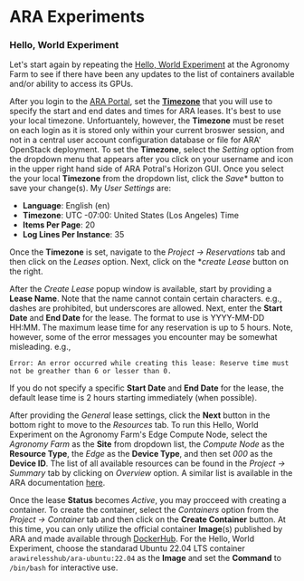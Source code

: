 # ARA Experiments

### Hello, World Experiment

Let's start again by repeating the [Hello, World Experiment](https://arawireless.readthedocs.io/en/latest/ara_experiments/ara_hello_world.html#hello-world-experiment) at the Agronomy Farm to see if there have been any updates to the list of containers available and/or ability to access its GPUs. 

After you login to the [ARA Portal](https://portal.arawireless.org), set the [**Timezone**](https://arawireless.readthedocs.io/en/latest/getting_started/started_with_ara_portal.html#setting-the-user-time-zone) that you will use to specify the start and end dates and times for ARA leases. It's best to use your local timezone. Unfortuantely, however, the **Timezone** must be reset on each login as it is stored only within your current broswer session, and not in a central user account configuration database or file for ARA' OpenStack deployment. To set the **Timezone**, select the *Setting* option from the dropdown menu that appears after you click on your username and icon in the upper right hand side of ARA Potral's Horizon GUI. Once you select the your local **Timezone** from the dropdown list, click the *Save** button to save your change(s). My *User Settings* are:

- **Language**: English (en)
- **Timezone**: UTC -07:00: United States (Los Angeles) Time
- **Items Per Page**: 20
- **Log Lines Per Instance**: 35

Once the **Timezone** is set, navigate to the *Project -> Reservations* tab and then click on the *Leases* option. Next, click on the **create Lease* button on the right. 

After the *Create Lease* popup window is available, start by providing a **Lease Name**. Note that the name cannot contain certain characters. e.g., dashes are prohibited, but underscores are allowed. Next, enter the **Start Date** and **End Date** for the lease. The format to use is YYYY-MM-DD HH:MM. The maximum lease time for any reservation is up to 5 hours. Note, however, some of the error messages you encounter may be somewhat misleading. e.g., 
```
Error: An error occurred while creating this lease: Reserve time must not be greather than 6 or lesser than 0.
```
If you do not specify a specific **Start Date** and **End Date** for the lease, the default lease time is 2 hours starting immediately (when possible). 

After providing the *General* lease settings, click the **Next** button in the bottom right to move to the *Resources* tab. To run this Hello, World Experiment on the Agronomy Farm's Edge Compute Node, select the *Agronomy Farm* as the **Site** from dropdown list, the *Compute Node* as the **Resource Type**, the *Edge* as the **Device Type**, and then set *000* as the **Device ID**. The list of all available resources can be found in the *Project -> Summary* tab by clicking on *Overview*  option. A similar list is available in the ARA documentation [here](https://arawireless.readthedocs.io/en/latest/ara_technical_manual/ara_resource_specification.html).

Once the lease **Status** becomes *Active*, you may procceed with creating a container. To create the container, select the *Containers* option from the *Project -> Container* tab and then click on the **Create Container** button. At this time, you can only utilize the official container **Image**(s)  published by ARA and made available through [DockerHub](https://hub.docker.com/u/arawirelesshub). For the Hello, World Experiment, choose the standarad Ubuntu 22.04 LTS container `arawirelesshub/ara-ubuntu:22.04` as the **Image** and set the **Command** to `/bin/bash` for interactive use. 
